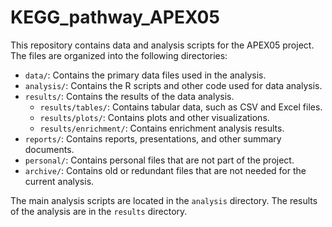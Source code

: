 # KEGG_pathway_APEX05

This repository contains data and analysis scripts for the APEX05 project. The files are organized into the following directories:

- `data/`: Contains the primary data files used in the analysis.
- `analysis/`: Contains the R scripts and other code used for data analysis.
- `results/`: Contains the results of the data analysis.
  - `results/tables/`: Contains tabular data, such as CSV and Excel files.
  - `results/plots/`: Contains plots and other visualizations.
  - `results/enrichment/`: Contains enrichment analysis results.
- `reports/`: Contains reports, presentations, and other summary documents.
- `personal/`: Contains personal files that are not part of the project.
- `archive/`: Contains old or redundant files that are not needed for the current analysis.

The main analysis scripts are located in the `analysis` directory. The results of the analysis are in the `results` directory.
